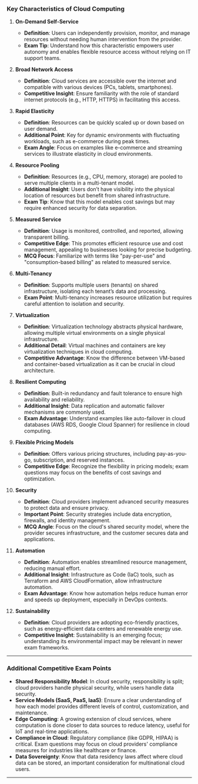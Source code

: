 ### Key Characteristics of Cloud Computing

1. **On-Demand Self-Service**  
   - **Definition**: Users can independently provision, monitor, and manage resources without needing human intervention from the provider.
   - **Exam Tip**: Understand how this characteristic empowers user autonomy and enables flexible resource access without relying on IT support teams.

2. **Broad Network Access**  
   - **Definition**: Cloud services are accessible over the internet and compatible with various devices (PCs, tablets, smartphones).
   - **Competitive Insight**: Ensure familiarity with the role of standard internet protocols (e.g., HTTP, HTTPS) in facilitating this access.

3. **Rapid Elasticity**  
   - **Definition**: Resources can be quickly scaled up or down based on user demand.
   - **Additional Point**: Key for dynamic environments with fluctuating workloads, such as e-commerce during peak times.
   - **Exam Angle**: Focus on examples like e-commerce and streaming services to illustrate elasticity in cloud environments.

4. **Resource Pooling**  
   - **Definition**: Resources (e.g., CPU, memory, storage) are pooled to serve multiple clients in a multi-tenant model.
   - **Additional Insight**: Users don’t have visibility into the physical location of resources but benefit from shared infrastructure.
   - **Exam Tip**: Know that this model enables cost savings but may require enhanced security for data separation.

5. **Measured Service**  
   - **Definition**: Usage is monitored, controlled, and reported, allowing transparent billing.
   - **Competitive Edge**: This promotes efficient resource use and cost management, appealing to businesses looking for precise budgeting.
   - **MCQ Focus**: Familiarize with terms like "pay-per-use" and "consumption-based billing" as related to measured service.

6. **Multi-Tenancy**  
   - **Definition**: Supports multiple users (tenants) on shared infrastructure, isolating each tenant’s data and processing.
   - **Exam Point**: Multi-tenancy increases resource utilization but requires careful attention to isolation and security.

7. **Virtualization**  
   - **Definition**: Virtualization technology abstracts physical hardware, allowing multiple virtual environments on a single physical infrastructure.
   - **Additional Detail**: Virtual machines and containers are key virtualization techniques in cloud computing.
   - **Competitive Advantage**: Know the difference between VM-based and container-based virtualization as it can be crucial in cloud architecture.

8. **Resilient Computing**  
   - **Definition**: Built-in redundancy and fault tolerance to ensure high availability and reliability.
   - **Additional Insight**: Data replication and automatic failover mechanisms are commonly used.
   - **Exam Advantage**: Understand examples like auto-failover in cloud databases (AWS RDS, Google Cloud Spanner) for resilience in cloud computing.

9. **Flexible Pricing Models**  
   - **Definition**: Offers various pricing structures, including pay-as-you-go, subscription, and reserved instances.
   - **Competitive Edge**: Recognize the flexibility in pricing models; exam questions may focus on the benefits of cost savings and optimization.

10. **Security**  
    - **Definition**: Cloud providers implement advanced security measures to protect data and ensure privacy.
    - **Important Point**: Security strategies include data encryption, firewalls, and identity management.
    - **MCQ Angle**: Focus on the cloud's shared security model, where the provider secures infrastructure, and the customer secures data and applications.

11. **Automation**  
    - **Definition**: Automation enables streamlined resource management, reducing manual effort.
    - **Additional Insight**: Infrastructure as Code (IaC) tools, such as Terraform and AWS CloudFormation, allow infrastructure automation.
    - **Exam Advantage**: Know how automation helps reduce human error and speeds up deployment, especially in DevOps contexts.

12. **Sustainability**  
    - **Definition**: Cloud providers are adopting eco-friendly practices, such as energy-efficient data centers and renewable energy use.
    - **Competitive Insight**: Sustainability is an emerging focus; understanding its environmental impact may be relevant in newer exam frameworks.

---

### Additional Competitive Exam Points

- **Shared Responsibility Model**: In cloud security, responsibility is split; cloud providers handle physical security, while users handle data security.
- **Service Models (SaaS, PaaS, IaaS)**: Ensure a clear understanding of how each model provides different levels of control, customization, and maintenance.
- **Edge Computing**: A growing extension of cloud services, where computation is done closer to data sources to reduce latency, useful for IoT and real-time applications.
- **Compliance in Cloud**: Regulatory compliance (like GDPR, HIPAA) is critical. Exam questions may focus on cloud providers' compliance measures for industries like healthcare or finance.
- **Data Sovereignty**: Know that data residency laws affect where cloud data can be stored, an important consideration for multinational cloud users.

---
